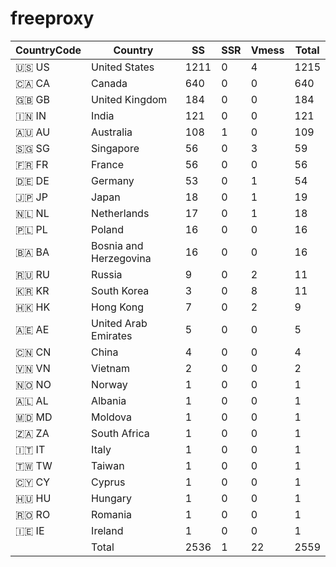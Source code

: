 # freeproxy

|CountryCode|Country|SS|SSR|Vmess|Total|
|  ----  | ----  |  ----  | ----  |  ----  | ----  |
|🇺🇸 US|United States|1211|0|4|1215|
|🇨🇦 CA|Canada|640|0|0|640|
|🇬🇧 GB|United Kingdom|184|0|0|184|
|🇮🇳 IN|India|121|0|0|121|
|🇦🇺 AU|Australia|108|1|0|109|
|🇸🇬 SG|Singapore|56|0|3|59|
|🇫🇷 FR|France|56|0|0|56|
|🇩🇪 DE|Germany|53|0|1|54|
|🇯🇵 JP|Japan|18|0|1|19|
|🇳🇱 NL|Netherlands|17|0|1|18|
|🇵🇱 PL|Poland|16|0|0|16|
|🇧🇦 BA|Bosnia and Herzegovina|16|0|0|16|
|🇷🇺 RU|Russia|9|0|2|11|
|🇰🇷 KR|South Korea|3|0|8|11|
|🇭🇰 HK|Hong Kong|7|0|2|9|
|🇦🇪 AE|United Arab Emirates|5|0|0|5|
|🇨🇳 CN|China|4|0|0|4|
|🇻🇳 VN|Vietnam|2|0|0|2|
|🇳🇴 NO|Norway|1|0|0|1|
|🇦🇱 AL|Albania|1|0|0|1|
|🇲🇩 MD|Moldova|1|0|0|1|
|🇿🇦 ZA|South Africa|1|0|0|1|
|🇮🇹 IT|Italy|1|0|0|1|
|🇹🇼 TW|Taiwan|1|0|0|1|
|🇨🇾 CY|Cyprus|1|0|0|1|
|🇭🇺 HU|Hungary|1|0|0|1|
|🇷🇴 RO|Romania|1|0|0|1|
|🇮🇪 IE|Ireland|1|0|0|1|
||Total|2536|1|22|2559|
